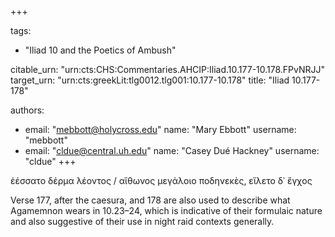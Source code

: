 +++

tags:
- "Iliad 10 and the Poetics of Ambush"

citable_urn: "urn:cts:CHS:Commentaries.AHCIP:Iliad.10.177-10.178.FPvNRJJ"
target_urn: "urn:cts:greekLit:tlg0012.tlg001:10.177-10.178"
title: "Iliad 10.177-178"

authors:
- email: "mebbott@holycross.edu"
  name: "Mary Ebbott"
  username: "mebbott"
- email: "cldue@central.uh.edu"
  name: "Casey Dué Hackney"
  username: "cldue"
+++

<p>ἑέσσατο δέρμα λέοντος / αἴθωνος μεγάλοιο ποδηνεκὲς, εἵλετο δ᾽ ἔγχος</p><p>Verse 177, after the caesura, and 178 are also used to describe what Agamemnon wears in 10.23–24, which is indicative of their formulaic nature and also suggestive of their use in night raid contexts generally.   </p>